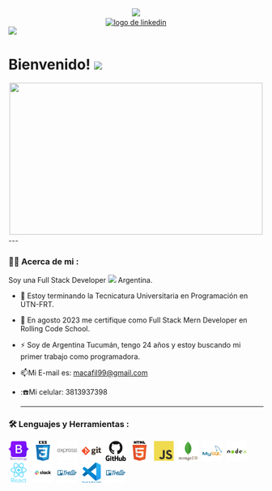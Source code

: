 <div align="center">
  <img src="https://media.giphy.com/media/7OMR3y1E9QeYsr9olS/giphy.gif"/>
</div>
<div align="center">
  <a href="https://www.linkedin.com/in/aixa-macarena-filsinger-1439161b9">
    <img src="https://img.shields.io/badge/LinkedIn-blue?style=for-the-badge&logo=linkedin&logoColor=white" alt="logo de linkedin"/>
  </a> 
  
</div>
<img src="https://komarev.com/ghpvc/?username=your-github-AixaFilsinger&style=flat-square&color=blue"/>
<h1>
  Bienvenido!
  <img src="https://media.giphy.com/media/hvRJCLFzcasrR4ia7z/giphy.gif" width="30px"/>
</h1>
<div align="center">
  <img src="https://media.giphy.com/media/CrFLL3CnRpw5ddlBMm/giphy.gif" width="500" height="300"/>
</div>
---

### :woman_technologist: Acerca de mi :
Soy una Full Stack Developer  <img src="https://media.giphy.com/media/WUlplcMpOCEmTGBtBW/giphy.gif" width="30"> Argentina.
- :telescope: Estoy terminando la Tecnicatura Universitaria en Programación en UTN-FRT.

- :seedling: En agosto 2023 me certifique como Full Stack Mern Developer en Rolling Code School.

- :zap: Soy de Argentina Tucumán, tengo 24 años y estoy buscando mi primer trabajo como programadora.

- :mailbox:Mi E-mail es: macafil99@gmail.com
  
- ::telephone:Mi celular: 3813937398

  ---

### :hammer_and_wrench: Lenguajes y Herramientas :
<img src="https://github.com/devicons/devicon/blob/master/icons/bootstrap/bootstrap-original-wordmark.svg" alt="bootstrap" width="40" height="40"/>&nbsp;
<img src="https://github.com/devicons/devicon/blob/master/icons/css3/css3-original-wordmark.svg" alt="css" width="40" height="40"/>&nbsp;
<img src="https://github.com/devicons/devicon/blob/master/icons/express/express-original-wordmark.svg" alt="express" width="40" height="40"/>&nbsp;
<img src="https://github.com/devicons/devicon/blob/master/icons/git/git-original-wordmark.svg" alt="git" width="40" height="40"/>&nbsp;
<img src="https://github.com/devicons/devicon/blob/master/icons/github/github-original-wordmark.svg" alt="github" width="40" height="40"/>&nbsp;
<img src="https://github.com/devicons/devicon/blob/master/icons/html5/html5-original-wordmark.svg" alt="html" width="40" height="40"/>&nbsp;
<img src="https://github.com/devicons/devicon/blob/master/icons/javascript/javascript-original.svg" alt="js" width="40" height="40"/>&nbsp;
<img src="https://github.com/devicons/devicon/blob/master/icons/mongodb/mongodb-original-wordmark.svg" alt="mobgodb" width="40" height="40"/>&nbsp;
<img src="https://github.com/devicons/devicon/blob/master/icons/mysql/mysql-original-wordmark.svg" alt="mysql" width="40" height="40"/>&nbsp;
<img src="https://github.com/devicons/devicon/blob/master/icons/nodejs/nodejs-original-wordmark.svg" alt="node.js" width="40" height="40"/>&nbsp;
<img src="https://github.com/devicons/devicon/blob/master/icons/react/react-original-wordmark.svg" alt="react" width="40" height="40"/>&nbsp;
<img src="https://github.com/devicons/devicon/blob/master/icons/slack/slack-original-wordmark.svg" alt="slack" width="40" height="40"/>&nbsp;
<img src="https://github.com/devicons/devicon/blob/master/icons/trello/trello-plain-wordmark.svg" alt="trello" width="40" height="40"/>&nbsp;
<img src="https://github.com/devicons/devicon/blob/master/icons/vscode/vscode-original-wordmark.svg" alt="vscode" width="40" height="40"/>&nbsp;
<img src="https://github.com/devicons/devicon/blob/master/icons/trello/trello-plain-wordmark.svg" alt="trello" width="40" height="40"/>&nbsp;
